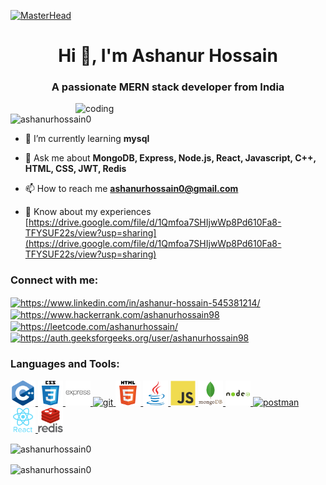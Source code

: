 
  [![MasterHead](https://developers.giphy.com/branch/master/static/api-512d36c09662682717108a38bbb5c57d.gif)](https://rishavchanda.io)

<h1 align="center">Hi 👋, I'm Ashanur Hossain</h1>
<h3 align="center">A passionate MERN stack developer from India</h3>
<img align="right" width="400" src="https://cdn.dribbble.com/users/1162077/screenshots/3848914/media/7ed7d5ca074b48b328150e5a231e8d1f.gif" alt="coding"></img>

<p align="left"> <img src="https://komarev.com/ghpvc/?username=ashanurhossain0&label=Profile%20views&color=0e75b6&style=flat" alt="ashanurhossain0" /> </p>

- 🌱 I’m currently learning **mysql**

- 💬 Ask me about **MongoDB, Express, Node.js, React, Javascript, C++, HTML, CSS, JWT, Redis**

- 📫 How to reach me **ashanurhossain0@gmail.com**

- 📄 Know about my experiences [https://drive.google.com/file/d/1Qmfoa7SHIjwWp8Pd610Fa8-TFYSUF22s/view?usp=sharing](https://drive.google.com/file/d/1Qmfoa7SHIjwWp8Pd610Fa8-TFYSUF22s/view?usp=sharing)

<h3 align="left">Connect with me:</h3>
<p align="left">
<a href="https://www.linkedin.com/in/ashanur-hossain-545381214/" target="blank"><img align="center" src="https://raw.githubusercontent.com/rahuldkjain/github-profile-readme-generator/master/src/images/icons/Social/linked-in-alt.svg" alt="https://www.linkedin.com/in/ashanur-hossain-545381214/" height="30" width="40" /></a>
<a href="https://www.hackerrank.com/ashanurhossain98" target="blank"><img align="center" src="https://raw.githubusercontent.com/rahuldkjain/github-profile-readme-generator/master/src/images/icons/Social/hackerrank.svg" alt="https://www.hackerrank.com/ashanurhossain98" height="30" width="40" /></a>
<a href="https://leetcode.com/ashanurhossain/" target="blank"><img align="center" src="https://raw.githubusercontent.com/rahuldkjain/github-profile-readme-generator/master/src/images/icons/Social/leet-code.svg" alt="https://leetcode.com/ashanurhossain/" height="30" width="40" /></a>
<a href="https://auth.geeksforgeeks.org/user/https://auth.geeksforgeeks.org/user/ashanurhossain98" target="blank"><img align="center" src="https://raw.githubusercontent.com/rahuldkjain/github-profile-readme-generator/master/src/images/icons/Social/geeks-for-geeks.svg" alt="https://auth.geeksforgeeks.org/user/ashanurhossain98" height="30" width="40" /></a>
</p>

<h3 align="left">Languages and Tools:</h3>
<p align="left"> <a href="https://www.w3schools.com/cpp/" target="_blank" rel="noreferrer"> <img src="https://raw.githubusercontent.com/devicons/devicon/master/icons/cplusplus/cplusplus-original.svg" alt="cplusplus" width="40" height="40"/> </a> <a href="https://www.w3schools.com/css/" target="_blank" rel="noreferrer"> <img src="https://raw.githubusercontent.com/devicons/devicon/master/icons/css3/css3-original-wordmark.svg" alt="css3" width="40" height="40"/> </a> <a href="https://expressjs.com" target="_blank" rel="noreferrer"> <img src="https://raw.githubusercontent.com/devicons/devicon/master/icons/express/express-original-wordmark.svg" alt="express" width="40" height="40"/> </a> <a href="https://git-scm.com/" target="_blank" rel="noreferrer"> <img src="https://www.vectorlogo.zone/logos/git-scm/git-scm-icon.svg" alt="git" width="40" height="40"/> </a> <a href="https://www.w3.org/html/" target="_blank" rel="noreferrer"> <img src="https://raw.githubusercontent.com/devicons/devicon/master/icons/html5/html5-original-wordmark.svg" alt="html5" width="40" height="40"/> </a> <a href="https://www.java.com" target="_blank" rel="noreferrer"> <img src="https://raw.githubusercontent.com/devicons/devicon/master/icons/java/java-original.svg" alt="java" width="40" height="40"/> </a> <a href="https://developer.mozilla.org/en-US/docs/Web/JavaScript" target="_blank" rel="noreferrer"> <img src="https://raw.githubusercontent.com/devicons/devicon/master/icons/javascript/javascript-original.svg" alt="javascript" width="40" height="40"/> </a> <a href="https://www.mongodb.com/" target="_blank" rel="noreferrer"> <img src="https://raw.githubusercontent.com/devicons/devicon/master/icons/mongodb/mongodb-original-wordmark.svg" alt="mongodb" width="40" height="40"/> </a> <a href="https://nodejs.org" target="_blank" rel="noreferrer"> <img src="https://raw.githubusercontent.com/devicons/devicon/master/icons/nodejs/nodejs-original-wordmark.svg" alt="nodejs" width="40" height="40"/> </a> <a href="https://postman.com" target="_blank" rel="noreferrer"> <img src="https://www.vectorlogo.zone/logos/getpostman/getpostman-icon.svg" alt="postman" width="40" height="40"/> </a> <a href="https://reactjs.org/" target="_blank" rel="noreferrer"> <img src="https://raw.githubusercontent.com/devicons/devicon/master/icons/react/react-original-wordmark.svg" alt="react" width="40" height="40"/> </a> <a href="https://redis.io" target="_blank" rel="noreferrer"> <img src="https://raw.githubusercontent.com/devicons/devicon/master/icons/redis/redis-original-wordmark.svg" alt="redis" width="40" height="40"/> </a> </p>

<p><img align="center" src="https://github-readme-stats.vercel.app/api/top-langs?username=ashanurhossain0&show_icons=true&locale=en&layout=compact&theme=tokyonight" alt="ashanurhossain0" /></p>

<p><img align="center" src="https://github-readme-streak-stats.herokuapp.com/?user=ashanurhossain0&theme=tokyonight" alt="ashanurhossain0" /></p>

